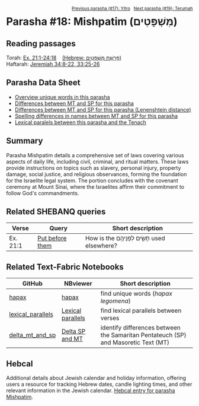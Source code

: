 <span style="float: right;"><sup><a href="../17%20-%20Yitro">Previous parasha (#17): Yitro</a> &nbsp;&nbsp;<a href="../19%20-%20Terumah">Next parasha (#19): Terumah</a></sup></span>

# Parasha #18: Mishpatim (מִּשְׁפָּטִים)

## Reading passages

Torah: <a href="https://www.stepbible.org/?q=version=NASB2020|reference=Ex.21:1-24:18&options=HNVUG" target="_blank">Ex. 21:1-24:18</a> &nbsp;&nbsp; <a href="https://tikkun.io/#/p/mishpatim" target="_blank">(Hebrew: פָּרָשַׁת מִּשְׁפָּטִים)</a><br>
Haftarah: <a href="https://www.stepbible.org/?q=version=NASB2020|reference=Jer.34:8-22;33:25-26&options=HNVUG" target="_blank">Jeremiah 34:8-22, 33:25-26</a>

## Parasha Data Sheet

<ul><li><a href="https://tonyjurg.github.io/Parashot/WeeklyParasha/18%20-%20Mishpatim/hapax_legomena(Mishpatim).html" target="_blank">Overview unique words in this parasha</a>
</li><li><a href="https://tonyjurg.github.io/Parashot/WeeklyParasha/18%20-%20Mishpatim/differences_MT_SP(Mishpatim).html" target="_blank">Differences between MT and SP for this parasha</a>
</li><li><a href="https://tonyjurg.github.io/Parashot/WeeklyParasha/18%20-%20Mishpatim/levenshtein_differences_MT_SP(Mishpatim).html" target="_blank">Differences between MT and SP for this parasha (Lenenshtein distance)</a>
</li><li><a href="https://tonyjurg.github.io/Parashot/WeeklyParasha/18%20-%20Mishpatim/spelling_differences_SP_MT(Mishpatim).html" target="_blank">Spelling differences in names between MT and SP for this parasha</a>
</li><li><a href="https://tonyjurg.github.io/Parashot/WeeklyParasha/18%20-%20Mishpatim/lexical_parallels(Mishpatim).html" target="_blank">Lexical paralels between this parasha and the Tenach</a>
</li></ul>

## Summary

Parasha Mishpatim details a comprehensive set of laws covering various aspects of daily life, including civil, criminal, and ritual matters. These laws provide instructions on topics such as slavery, personal injury, property damage, social justice, and religious observances, forming the foundation for the Israelite legal system. The portion concludes with the covenant ceremony at Mount Sinai, where the Israelites affirm their commitment to follow God's commandments.

## Related SHEBANQ queries

Verse | Query | Short description
--- | --- | --- 
Ex. 21:1 | <a href="https://shebanq.ancient-data.org/hebrew/text?iid=6342&page=1&mr=r&qw=q" target="_blank">Put before them</a> | How is the תָּשִׂ֖ים לִפְנֵיהֶֽם used elsewhere?

## Related Text-Fabric Notebooks

GitHub | NBviewer | Short description
---|---|---
[hapax](hapax.ipynb) | <a href="https://nbviewer.org/github/tonyjurg/Parashot/blob/main/WeeklyParasha/18%20-%20Mishpatim/hapax.ipynb" target="_blank">hapax</a> | find unique words (*hapax legomena*)
[lexical_parallels](lexical_parallels.ipynb) |<a href="https://nbviewer.org/github/tonyjurg/Parashot/blob/main/WeeklyParasha/18%20-%20Mishpatim/lexical_parallels.ipynb" target="_blank">Lexical parallels</a>| find lexical parallels between verses
[delta_mt_and_sp](delta_mt_and_sp.ipynb) |<a href="https://nbviewer.org/github/tonyjurg/Parashot/blob/main/WeeklyParasha/18%20-%20Mishpatim/delta_mt_and_sp.ipynb" target="_blank">Delta SP and MT</a>| identify differences between the Samaritan Pentateuch (SP) and Masoretic Text (MT)

## Hebcal

Additional details about Jewish calendar and holiday information, offering users a resource for tracking Hebrew dates, candle lighting times, and other relevant information in the Jewish calendar. <a href="https://www.hebcal.com/sedrot/mispatim" target="_blank">Hebcal entry for parasha Mishpatim</a>.
